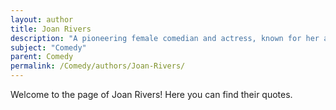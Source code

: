 ```yaml
---
layout: author
title: Joan Rivers
description: "A pioneering female comedian and actress, known for her acerbic wit and relentless humor, Rivers broke barriers in the male-dominated world of stand-up comedy."
subject: "Comedy"
parent: Comedy
permalink: /Comedy/authors/Joan-Rivers/
---
```


Welcome to the page of Joan Rivers! Here you can find their quotes.
